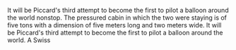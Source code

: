 It will be Piccard's third attempt to become the first to pilot a balloon around the world nonstop.
The pressured cabin in which the two were staying is of five tons with a dimension of five meters long and two meters wide.
It will be Piccard's third attempt to become the first to pilot a balloon around the world.
A Swiss 